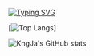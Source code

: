 <!---
- 👋 Hi, I’m @KngJa
- 👀 I’m interested in ...
- 🌱 I’m currently learning ...
- 💞️ I’m looking to collaborate on ...
- 📫 How to reach me ...

KngJa/KngJa is a ✨ special ✨ repository because its `README.md` (this file) appears on your GitHub profile.
You can click the Preview link to take a look at your changes.
--->

[![Typing SVG](https://readme-typing-svg.herokuapp.com?size=25&color=000000&center=%E7%9C%9F%E7%9A%84&vCenter=%E9%94%99%E8%AF%AF%E7%9A%84&multiline=true&height=100&lines=Hello!++Welcome+here!+;I'm+KngJa)](https://git.io/typing-svg)

[![Top Langs](https://github-readme-stats.vercel.app/api?username=KngJa)]

![KngJa's GitHub stats](https://github-readme-stats.vercel.app/api?username=KngJa&theme=synthwave&show_icons=true&hide=issues,stars)
